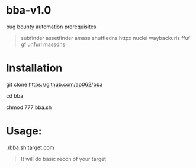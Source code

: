 # bba-v1.0
bug bounty automation 
prerequisites
 > subfinder
 > assetfinder
 > amass
 > shuffledns
 > httpx
 > nuclei
 > waybackurls
 > ffuf
 > gf 
 > unfurl
 > massdns
 
 
<h1>Installation </h1> 

git clone  https://github.com/ap062/bba    

cd  bba

chmod 777 bba.sh


<h1> Usage: </h1>
  ./bba.sh target.com
  
  
  >It will do basic recon of your target 
